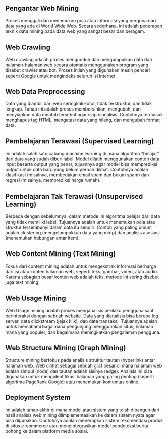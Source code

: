 ## Pengantar Web Mining
Proses menggali dan menemukan pola atau informasi yang berguna dari data yang ada di World Wide Web. Secara sederhana, ini adalah penerapan teknik data mining pada data web yang sangat besar dan beragam.

## Web Crawling
Web crawling adalah proses mengunduh dan mengumpulkan data dari halaman-halaman web secara otomatis menggunakan program yang disebut crawler atau bot. Proses inilah yang digunakan mesin pencari seperti Google untuk mengindeks seluruh isi internet.

## Web Data Preprocessing
Data yang diambil dari web seringkali kotor, tidak terstruktur, dan tidak lengkap. Tahap ini adalah proses membersihkan, mengubah, dan menyiapkan data mentah tersebut agar siap dianalisis. Contohnya termasuk menghapus tag HTML, mengatasi data yang hilang, dan mengubah format data.

## Pembelajaran Terawasi (Supervised Learning)
Ini adalah salah satu cabang machine learning di mana algoritma "belajar" dari data yang sudah diberi label. Model dilatih menggunakan contoh data input beserta output yang benar, tujuannya agar model bisa memprediksi output untuk data baru yang belum pernah dilihat. Contohnya adalah klasifikasi (misalnya, membedakan email spam dan bukan spam) dan regresi (misalnya, memprediksi harga rumah).

## Pembelajaran Tak Terawasi (Unsupervised Learning)
Berbeda dengan sebelumnya, dalam metode ini algoritma belajar dari data yang tidak memiliki label. Tujuannya adalah untuk menemukan pola atau struktur tersembunyi dalam data itu sendiri. Contoh yang paling umum adalah clustering (mengelompokkan data yang mirip) dan analisis asosiasi (menemukan hubungan antar item).

## Web Content Mining (Text Mining)
Fokus dari content mining adalah untuk mengekstrak informasi berharga dari isi atau konten halaman web, seperti teks, gambar, video, atau audio. Karena sebagian besar konten web adalah teks, metode ini sering disebut juga text mining.

## Web Usage Mining
Web Usage mining adalah proses menganalisis perilaku pengguna saat berinteraksi dengan sebuah website. Data yang dianalisis bisa berupa log server, data clickstream (jejak klik), dan data transaksi. Tujuannya adalah untuk memahami bagaimana pengunjung menggunakan situs, halaman mana yang populer, dan bagaimana meningkatkan pengalaman pengguna.

## Web Structure Mining (Graph Mining)
Structure mining berfokus pada analisis struktur tautan (hyperlink) antar halaman web. Web dilihat sebagai sebuah graf besar di mana halaman web adalah simpul (node) dan tautan adalah sisinya (edge). Analisis ini bisa digunakan untuk mengidentifikasi halaman yang paling penting (seperti algoritma PageRank Google) atau menemukan komunitas online.

## Deployment System
Ini adalah tahap akhir di mana model atau sistem yang telah dibangun dari hasil analisis web mining diimplementasikan ke dalam sistem nyata agar bisa digunakan. Contohnya adalah menerapkan sistem rekomendasi produk di situs e-commerce atau mengintegrasikan model pendeteksi berita bohong ke dalam platform media sosial.
